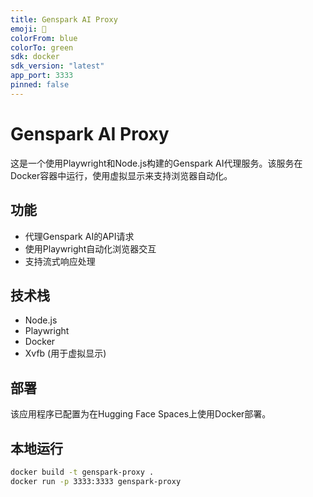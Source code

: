 ```yaml
---
title: Genspark AI Proxy
emoji: 🤖
colorFrom: blue
colorTo: green
sdk: docker
sdk_version: "latest"
app_port: 3333
pinned: false
---
```


# Genspark AI Proxy

这是一个使用Playwright和Node.js构建的Genspark AI代理服务。该服务在Docker容器中运行，使用虚拟显示来支持浏览器自动化。

## 功能

- 代理Genspark AI的API请求
- 使用Playwright自动化浏览器交互
- 支持流式响应处理

## 技术栈

- Node.js
- Playwright
- Docker
- Xvfb (用于虚拟显示)

## 部署

该应用程序已配置为在Hugging Face Spaces上使用Docker部署。

## 本地运行

```bash
docker build -t genspark-proxy .
docker run -p 3333:3333 genspark-proxy
